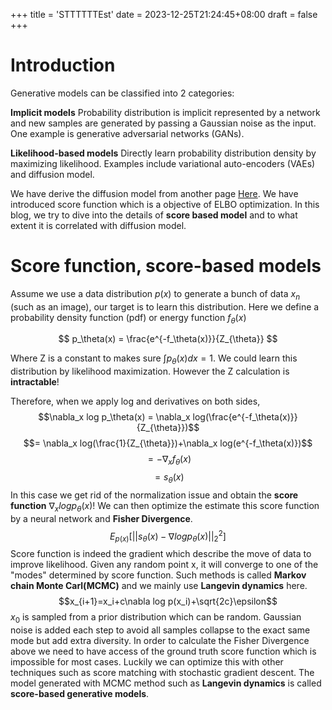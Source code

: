 +++
title = 'STTTTTTEst'
date = 2023-12-25T21:24:45+08:00
draft = false
+++

# Introduction

Generative models can be classified into 2 categories:

**Implicit models** Probability distribution is implicit represented by a network and new samples are generated by passing a Gaussian noise as the input. One example is generative adversarial networks (GANs).

**Likelihood-based models** Directly learn probability distribution density by maximizing likelihood. Examples include variational auto-encoders (VAEs) and diffusion model.

We have derive the diffusion model from another page [Here](https://hzjian123.github.io/Blog/docs/diffusion/). We have introduced score function which is a objective of ELBO optimization. In this blog, we try to dive into the details of **score based model** and to what extent it is correlated with diffusion model.

# Score function, score-based models

Assume we use a data distribution $p(x)$ to generate a bunch of data $x_n$ (such as an image), our target is to learn this distribution. Here we define a probability density function (pdf) or energy function $f_\theta(x)$

$$
p_\theta(x) = \frac{e^{-f_\theta(x)}}{Z_{\theta}}
$$

Where Z is a constant to makes sure $\int p_\theta(x)dx=1$. We could learn this distribution by likelihood maximization. However the Z calculation is **intractable**!

Therefore, when we apply log and  derivatives on both sides,
$$\nabla_x log p_\theta(x) = \nabla_x log(\frac{e^{-f_\theta(x)}}{Z_{\theta}})$$
$$= \nabla_x log(\frac{1}{Z_{\theta}})+\nabla_x log(e^{-f_\theta(x)})$$
$$= -\nabla_x f_\theta(x)$$
$$=s_\theta(x)$$
In this case we get rid of the normalization issue and obtain the **score function** $\nabla_x log p_\theta(x)$! We can then optimize the estimate this score function by a neural network and **Fisher Divergence**.
$$E_{p(x)}[||s_\theta(x)-\nabla log p_\theta(x)||^2_2]$$
Score function is indeed the gradient which describe the move of data to improve likelihood. Given any random point x, it will converge to one of the "modes" determined by score function. Such methods is called **Markov chain Monte Carl(MCMC)** and we mainly use **Langevin dynamics** here.
$$x_{i+1}=x_i+c\nabla log p(x_i)+\sqrt{2c}\epsilon$$
$x_0$ is sampled from a prior distribution which can be random. Gaussian noise is added each step to avoid all samples collapse to the exact same mode but add extra diversity. In order to calculate the Fisher Divergence above we need to have access of the ground truth score function which is impossible for most cases. Luckily we can optimize this with other techniques such as score matching with stochastic gradient descent. The model generated with MCMC method such as **Langevin dynamics** is called **score-based generative models**.

